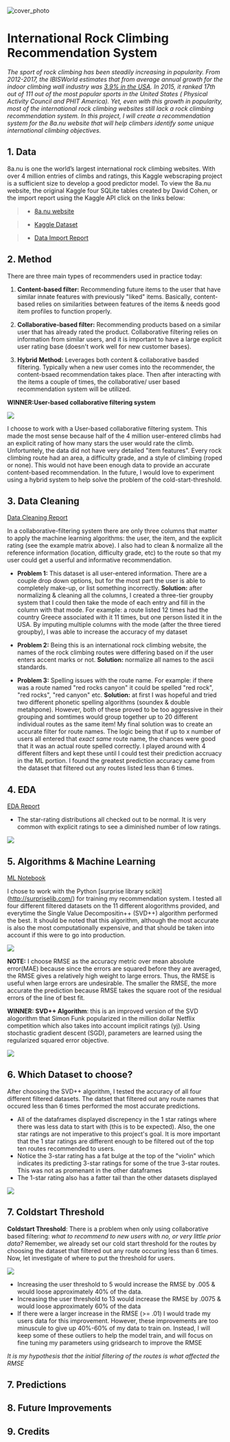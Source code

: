 ![cover_photo](./6_README_files/cover_photo.png)
# International Rock Climbing Recommendation System

*The sport of rock climbing has been steadily increasing in popularity. From 2012-2017, the IBISWorld estimates that from average annual growth for the indoor climbing wall industry was [3.9% in the USA](https://www.ibisworld.com/industry-trends/specialized-market-research-reports/consumer-goods-services/sports-recreation/indoor-climbing-walls.html).  In 2015, it ranked 17th out of 111 out of the most popular sports in the United States ( Physical Activity Council and PHIT America). Yet, even with this growth in popularity, most of the international rock climbing websites still lack a rock climbing recommendation system. In this project, I will create a recommendation system for the 8a.nu website that will help climbers identify some unique international climbing objectives.*

## 1. Data

8a.nu is one the world’s largest international rock climbing websites. With over 4 million entries of climbs and ratings, this Kaggle webscraping project is a sufficient size to develop a good predictor model. To view the 8a.nu website, the original Kaggle four SQLite tables created by David Cohen, or the import report using the Kaggle API click on the links below:

> * [8a.nu website](https://www.8a.nu/)

> * [Kaggle Dataset](https://www.kaggle.com/dcohen21/8anu-climbing-logbook)

> * [Data Import Report](https://drive.google.com/open?id=1S4io5Nvz0lcnri_Lz9Mpa_TwLNeoSzGb)

## 2. Method

There are three main types of recommenders used in practice today:

1. **Content-based filter:** Recommending future items to the user that have similar innate features with previously "liked" items. Basically, content-based relies on similarities between features of the items & needs good item profiles to function properly.

2. **Collaborative-based filter:** Recommending products based on a similar user that has already rated the product. Collaborative filtering relies on information from similar users, and it is important to have a large explicit user rating  base (doesn't work well for new customer bases).

3. **Hybrid Method:** Leverages both content & collaborative basded filtering. Typically when a new user comes into the recommender, the content-bsaed recommendation takes place. Then after interacting with the items a couple of times, the collaborative/ user based recommendation system will be utilized.

**WINNER:User-based collaborative filtering system** 

![](./6_README_files/matrix_example.png)

I choose to work with a User-based collaborative filtering system. This made the most sense because half of the 4 million user-entered climbs had an explicit rating of how many stars the user would rate the climb. Unfortuntely, the data did not have very detailed "item features". Every rock climbing route had an area, a difficulty grade, and a style of climbing (roped or none). This would not have been enough data to provide an accurate content-based recommendation. In the future, I would love to experiment using a hybrid system to help solve the problem of the cold-start-threshold.

## 3. Data Cleaning 

[Data Cleaning Report](https://drive.google.com/open?id=195wcooDtT2XhfpRXREWmLovm8XZPNymy)

In a collaborative-filtering system there are only three columns that matter to apply the machine learning algorithms: the user, the item, and the explicit rating (see the example matrix above). I also had to clean & normalize all the reference information (location, difficulty grade, etc) to the route so that my user could get a userful and informative recommendation.

* **Problem 1:** This dataset is all user-entered information. There are a couple drop down options, but for the most part the user is able to completely make-up, or list something incorrectly. **Solution:** after normalizing & cleaning all the columns, I created a three-tier groupby system that I could then take the mode of each entry and fill in the column with that mode. For example: a route listed 12 times had the country Greece associated with it 11 times, but one person listed it in the USA. By imputing multiple columns with the mode (after the three tiered groupby), I was able to increase the accuracy of my dataset

* **Problem 2:** Being this is an international rock climbing website, the names of the rock climbing routes were differing based on if the user enters accent marks or not. **Solution:** normalize all names to the ascii standards. 

* **Problem 3:** Spelling issues with the route name. For example: if there was a route named "red rocks canyon" it could be spelled "red rock", "red rocks", "red canyon" etc. **Solution:** at first I was hopeful and tried two different phonetic spelling algorithms (soundex & double metahpone). However, both of these proved to be too aggressive in their grouping and somtimes would group together up to 20 different individual routes as the same item! My final solution was to create an accurate filter for route names. The logic being that if up to x number of users all entered that *exact same* route name, the chances were good that it was an actual route spelled correctly. I played around with 4 different filters and kept these until I could test their prediction accruacy in the ML portion. I found the greatest prediction accuracy came from the dataset that filtered out any routes listed less than 6 times.

## 4. EDA

[EDA Report](https://colab.research.google.com/drive/14AKVsyXy7yJSxBjmEBFyz7kEX7e9ioM_)

* The star-rating distributions all checked out to be normal. It is very common with explicit ratings to see a diminished number of low ratings.

![](./6_README_files/star_counts.png)

## 5. Algorithms & Machine Learning

[ML Notebook](https://colab.research.google.com/drive/1kAlvwwJnGcdCAJD8oFokT3gtJF2UnyZP)

I chose to work with the Python [surprise library scikit] (http://surpriselib.com/) for training my recommendation system. I tested all four different filtered datasets on the 11 different alogorithms provided, and everytime the Single Value Decompositin++ (SVD++) algorithm performed the best. It should be noted that this algorithm, although the most accurate is also the most computationally expensive, and that should be taken into account if this were to go into production.

![](./6_README_files/prediction.png)

**NOTE:** I choose RMSE as the accuracy metric over mean absolute error(MAE) because since the errors are squared before they are averaged, the RMSE gives a relatively high weight to large errors. Thus, the RMSE is useful when large errors are undesirable. The smaller the RMSE, the more accurate the prediction because RMSE takes the square root of the residual errors of the line of best fit.

**WINNER: SVD++ Algorithm**: this is an improved version of the SVD alogorithm that Simon Funk popularized in the million dollar Netflix competition which also takes into account implicit ratings (yj). Using stochastic gradient descent (SGD), parameters are learned using the regularized squared error objective.

![](./6_README_files/formula.png)


## 6. Which Dataset to choose?

After choosing the SVD++ algorithm, I tested the accuracy of all four different filtered datasets. The datset that filtered out any route names that occured less than 6 times performed the most accurate predictions.

* All of the dataframes displayed discrepency in the 1 star ratings where there was less data to start with (this is to be expected). Also, the one star ratings are not imperative to this project's goal. It is more important that the 1 star ratings are different enough to be filtered out of the top ten routes recommended to users. 
* Notice the 3-star rating has a fat bulge at the top of the "violin" which indicates its predicting 3-star ratings for some of the true 3-star routes. This was not as promenant in the other dataframes
* The 1-star rating also has a fatter tail than the other datasets displayed

![](./6_README_files/accuracy.png)


## 7. Coldstart Threshold

**Coldstart Threshold**: There is a problem when only using collaborative based filtering: *what to recommend to new users with no, or very little prior data?* Remember, we already set our cold start threshold for the routes by choosing the dataset that filtered out any route occuring less than 6 times. Now, let investigate of where to put the threshold for users.

![](./6_README_files/20user_thresh.png)

* Increasing the user threshold to 5 would increase the RMSE by .005 & would loose approximately 40% of the data.
* Increasing the user threshold to 13 would increase the RMSE by .0075 & would loose approximately 60% of the data
* If there were a larger increase in the RMSE (>= .01) I would trade my users data for this improvement. However, these improvements are too minuscule to give up 40%-60% of my data to train on. Instead, I will keep some of these outliers to help the model train, and will focus on fine tuning my parameters using gridsearch to improve the RMSE

*It is my hypothesis that the initial filtering of the routes is what affected the RMSE* 

## 7. Predictions

## 8. Future Improvements

## 9. Credits






